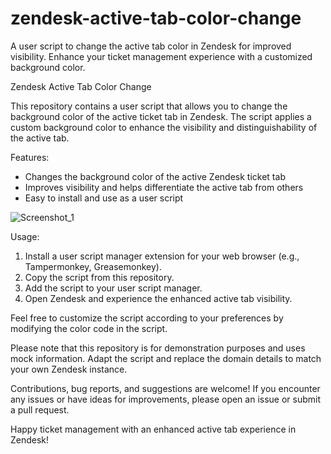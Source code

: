# zendesk-active-tab-color-change
A user script to change the active tab color in Zendesk for improved visibility. Enhance your ticket management experience with a customized background color.


Zendesk Active Tab Color Change

This repository contains a user script that allows you to change the background color of the active ticket tab in Zendesk. The script applies a custom background color to enhance the visibility and distinguishability of the active tab.

Features:
- Changes the background color of the active Zendesk ticket tab
- Improves visibility and helps differentiate the active tab from others
- Easy to install and use as a user script

![Screenshot_1](https://github.com/Z0ck0/zendesk-active-tab-color-change/assets/132205377/8b8d5991-ed9a-4039-a313-be66f37bb822)


Usage:
1. Install a user script manager extension for your web browser (e.g., Tampermonkey, Greasemonkey).
2. Copy the script from this repository.
3. Add the script to your user script manager.
4. Open Zendesk and experience the enhanced active tab visibility.

Feel free to customize the script according to your preferences by modifying the color code in the script.

Please note that this repository is for demonstration purposes and uses mock information. Adapt the script and replace the domain details to match your own Zendesk instance.

Contributions, bug reports, and suggestions are welcome! If you encounter any issues or have ideas for improvements, please open an issue or submit a pull request.

Happy ticket management with an enhanced active tab experience in Zendesk!

